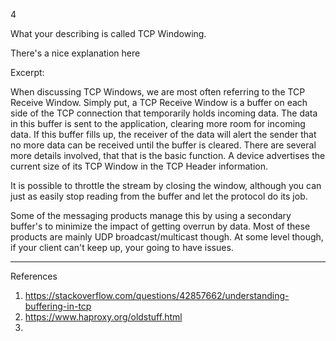 4

What your describing is called TCP Windowing.

There's a nice explanation here

Excerpt:

When discussing TCP Windows, we are most often referring to the TCP Receive Window. Simply put, a TCP Receive Window is a buffer on each side of the TCP connection that temporarily holds incoming data. The data in this buffer is sent to the application, clearing more room for incoming data. If this buffer fills up, the receiver of the data will alert the sender that no more data can be received until the buffer is cleared. There are several more details involved, that that is the basic function. A device advertises the current size of its TCP Window in the TCP Header information.

It is possible to throttle the stream by closing the window, although you can just as easily stop reading from the buffer and let the protocol do its job.

Some of the messaging products manage this by using a secondary buffer's to minimize the impact of getting overrun by data. Most of these products are mainly UDP broadcast/multicast though. At some level though, if your client can't keep up, your going to have issues.
___


References

1. <https://stackoverflow.com/questions/42857662/understanding-buffering-in-tcp>
2. <https://www.haproxy.org/oldstuff.html>
3. 

